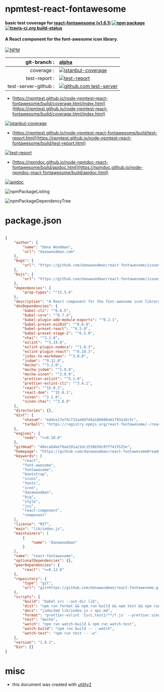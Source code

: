 # npmtest-react-fontawesome

#### basic test coverage for  [react-fontawesome (v1.6.1)](https://github.com/danawoodman/react-fontawesome#readme)  [![npm package](https://img.shields.io/npm/v/npmtest-react-fontawesome.svg?style=flat-square)](https://www.npmjs.org/package/npmtest-react-fontawesome) [![travis-ci.org build-status](https://api.travis-ci.org/npmtest/node-npmtest-react-fontawesome.svg)](https://travis-ci.org/npmtest/node-npmtest-react-fontawesome)

#### A React component for the font-awesome icon library.

[![NPM](https://nodei.co/npm/react-fontawesome.png?downloads=true&downloadRank=true&stars=true)](https://www.npmjs.com/package/react-fontawesome)

| git-branch : | [alpha](https://github.com/npmtest/node-npmtest-react-fontawesome/tree/alpha)|
|--:|:--|
| coverage : | [![istanbul-coverage](https://npmtest.github.io/node-npmtest-react-fontawesome/build/coverage.badge.svg)](https://npmtest.github.io/node-npmtest-react-fontawesome/build/coverage.html/index.html)|
| test-report : | [![test-report](https://npmtest.github.io/node-npmtest-react-fontawesome/build/test-report.badge.svg)](https://npmtest.github.io/node-npmtest-react-fontawesome/build/test-report.html)|
| test-server-github : | [![github.com test-server](https://npmtest.github.io/node-npmtest-react-fontawesome/GitHub-Mark-32px.png)](https://npmtest.github.io/node-npmtest-react-fontawesome/build/app/index.html) | | build-artifacts : | [![build-artifacts](https://npmtest.github.io/node-npmtest-react-fontawesome/glyphicons_144_folder_open.png)](https://github.com/npmtest/node-npmtest-react-fontawesome/tree/gh-pages/build)|

- [https://npmtest.github.io/node-npmtest-react-fontawesome/build/coverage.html/index.html](https://npmtest.github.io/node-npmtest-react-fontawesome/build/coverage.html/index.html)

[![istanbul-coverage](https://npmtest.github.io/node-npmtest-react-fontawesome/build/screenCapture.buildCi.browser.%252Ftmp%252Fbuild%252Fcoverage.lib.html.png)](https://npmtest.github.io/node-npmtest-react-fontawesome/build/coverage.html/index.html)

- [https://npmtest.github.io/node-npmtest-react-fontawesome/build/test-report.html](https://npmtest.github.io/node-npmtest-react-fontawesome/build/test-report.html)

[![test-report](https://npmtest.github.io/node-npmtest-react-fontawesome/build/screenCapture.buildCi.browser.%252Ftmp%252Fbuild%252Ftest-report.html.png)](https://npmtest.github.io/node-npmtest-react-fontawesome/build/test-report.html)

- [https://npmdoc.github.io/node-npmdoc-react-fontawesome/build/apidoc.html](https://npmdoc.github.io/node-npmdoc-react-fontawesome/build/apidoc.html)

[![apidoc](https://npmdoc.github.io/node-npmdoc-react-fontawesome/build/screenCapture.buildCi.browser.%252Ftmp%252Fbuild%252Fapidoc.html.png)](https://npmdoc.github.io/node-npmdoc-react-fontawesome/build/apidoc.html)

![npmPackageListing](https://npmtest.github.io/node-npmtest-react-fontawesome/build/screenCapture.npmPackageListing.svg)

![npmPackageDependencyTree](https://npmtest.github.io/node-npmtest-react-fontawesome/build/screenCapture.npmPackageDependencyTree.svg)



# package.json

```json

{
    "author": {
        "name": "Dana Woodman",
        "url": "danawoodman.com"
    },
    "bugs": {
        "url": "https://github.com/danawoodman/react-fontawesome/issues"
    },
    "bujs": {
        "url": "https://github.com/danawoodman/react-fontawesome/issues"
    },
    "dependencies": {
        "prop-types": "^15.5.6"
    },
    "description": "A React component for the font-awesome icon library.",
    "devDependencies": {
        "babel-cli": "^6.6.5",
        "babel-core": "^6.7.4",
        "babel-plugin-add-module-exports": "^0.2.1",
        "babel-preset-es2015": "^6.6.0",
        "babel-preset-react": "^6.5.0",
        "babel-preset-stage-2": "^6.5.0",
        "chai": "^3.2.0",
        "eslint": "^3.19.0",
        "eslint-plugin-nodeca": "^1.0.3",
        "eslint-plugin-react": "^6.10.3",
        "jsdoc-to-markdown": "^3.0.0",
        "jsdom": "^9.12.0",
        "mocha": "^3.2.0",
        "mocha-jsdom": "^1.0.0",
        "mocha-sinon": "^2.0.0",
        "prettier-eslint": "^5.1.0",
        "prettier-eslint-cli": "^3.4.1",
        "react": "^15.0.1",
        "react-dom": "^15.0.1",
        "sinon": "^2.1.0",
        "sinon-chai": "^2.8.0"
    },
    "directories": {},
    "dist": {
        "shasum": "eddce17e7dc731aa09fd4a186688a61793a16c5c",
        "tarball": "https://registry.npmjs.org/react-fontawesome/-/react-fontawesome-1.6.1.tgz"
    },
    "engines": {
        "node": ">=0.10.0"
    },
    "gitHead": "40eca64bef0ae591a21dc1538659c07ff415525e",
    "homepage": "https://github.com/danawoodman/react-fontawesome#readme",
    "keywords": [
        "react",
        "font-awesome",
        "fontawesome",
        "bootstrap",
        "icons",
        "fonts",
        "icon",
        "danawoodman",
        "big",
        "style",
        "jsx",
        "react-component",
        "component"
    ],
    "license": "MIT",
    "main": "lib/index.js",
    "maintainers": [
        {
            "name": "danawoodman"
        }
    ],
    "name": "react-fontawesome",
    "optionalDependencies": {},
    "peerDependencies": {
        "react": ">=0.12.0"
    },
    "repository": {
        "type": "git",
        "url": "git+https://github.com/danawoodman/react-fontawesome.git"
    },
    "scripts": {
        "build": "babel src --out-dir lib",
        "dist": "npm run format && npm run build && npm test && npm run docs",
        "docs": "jsdoc2md lib/index.js > api.md",
        "format": "prettier-eslint '{src,test}/**/*.js' --prettier.single-quote --prettier.no-semi es5 --write",
        "test": "mocha",
        "watch": "npm run watch-build & npm run watch-test",
        "watch-build": "npm run build -- --watch",
        "watch-test": "npm run test -- -w"
    },
    "version": "1.6.1",
    "bin": {}
}
```



# misc
- this document was created with [utility2](https://github.com/kaizhu256/node-utility2)
